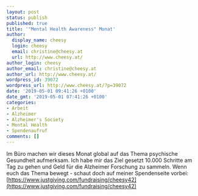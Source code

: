 ```yaml
---
layout: post
status: publish
published: true
title: '"Mental Health Awareness" Monat'
author:
  display_name: cheesy
  login: cheesy
  email: christine@cheesy.at
  url: http://www.cheesy.at/
author_login: cheesy
author_email: christine@cheesy.at
author_url: http://www.cheesy.at/
wordpress_id: 39072
wordpress_url: http://www.cheesy.at/?p=39072
date: '2019-05-01 09:41:26 +0100'
date_gmt: '2019-05-01 07:41:26 +0100'
categories:
- Arbeit
- Alzheimer
- Alzheimer's Society
- Mental Health
- Spendenaufruf
comments: []
---
```

Im Büro machen wir dieses Monat global auf das Thema psychische Gesundheit aufmerksam. Ich habe mir das Ziel gesetzt 10.000 Schritte am Tag zu gehen und Geld für die Alzheimer Forschung zu sammeln. Wenn euch das Thema bewegt - schaut doch auf meiner Spendenseite vorbei: [https://www.justgiving.com/fundraising/cheesy42](https://www.justgiving.com/fundraising/cheesy42)
